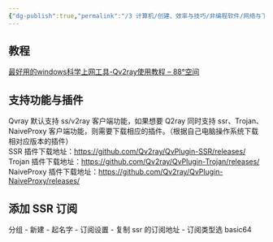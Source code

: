```yaml
---
{"dg-publish":true,"permalink":"/3 计算机/创建、效率与技巧/非编程软件/网络与下载工具/vpn/Qv2ray/","title":"Qv2ray"}
---
```



## 教程
[最好用的windows科学上网工具-Qv2ray使用教程 – 88°空间](https://nice456.com/index.php/2021/03/16/qv2ray/)

## 支持功能与插件
Qvray 默认支持 ss/v2ray 客户端功能，如果想要 Q2ray 同时支持 ssr、Trojan、NaiveProxy 客户端功能，则需要下载相应的插件。（根据自己电脑操作系统下载相对应版本的插件）  
SSR 插件下载地址：https://github.com/Qv2ray/QvPlugin-SSR/releases/  
Trojan 插件下载地址：https://github.com/Qv2ray/QvPlugin-Trojan/releases/  
NaiveProxy 插件下载地址：https://github.com/Qv2ray/QvPlugin-NaiveProxy/releases/

## 添加 SSR 订阅
分组 - 新建 - 起名字 - 订阅设置 - 复制 ssr 的订阅地址 - 订阅类型选 basic64